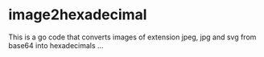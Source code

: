 # image2hexadecimal
This is a go code that converts images of extension jpeg, jpg and svg from base64 into hexadecimals ...
